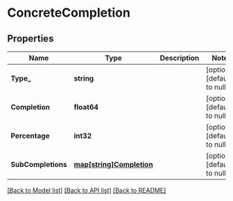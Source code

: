 # ConcreteCompletion

## Properties
Name | Type | Description | Notes
------------ | ------------- | ------------- | -------------
**Type_** | **string** |  | [optional] [default to null]
**Completion** | **float64** |  | [optional] [default to null]
**Percentage** | **int32** |  | [optional] [default to null]
**SubCompletions** | [**map[string]Completion**](Completion.md) |  | [optional] [default to null]

[[Back to Model list]](../README.md#documentation-for-models) [[Back to API list]](../README.md#documentation-for-api-endpoints) [[Back to README]](../README.md)


